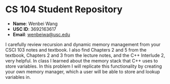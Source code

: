 # CS 104 Student Repository

- **Name**: Wenbei Wang
- **USC ID**: 3692163617
- **Email**: wenbeiwa@usc.edu

I carefully review recursion and dynamic memory management from your CSCI 103 notes and textbook. 
I also find Chapters 2 and 5 from the textbook, Chapters 2 and 3 from the lecture notes, 
and the C++ Interlude 2, very helpful.
In class I learned about the memory stack that C++ uses to store variables. 
In this problem I will replicate this functionality by creating your own memory manager, which a user will be able to store and lookup variables in.



